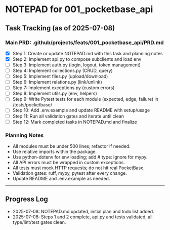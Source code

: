 # NOTEPAD for 001_pocketbase_api

## Task Tracking (as of 2025-07-08)

### Main PRD: .github/projects/feats/001_pocketbase_api/PRD.md

- [x] Step 1: Create or update NOTEPAD.md with this task and planning notes
- [x] Step 2: Implement api.py to compose subclients and load env
- [ ] Step 3: Implement auth.py (login, logout, token management)
- [ ] Step 4: Implement collections.py (CRUD, query)
- [ ] Step 5: Implement files.py (upload/download)
- [ ] Step 6: Implement relations.py (link/unlink)
- [ ] Step 7: Implement exceptions.py (custom errors)
- [ ] Step 8: Implement utils.py (env, helpers)
- [ ] Step 9: Write Pytest tests for each module (expected, edge, failure) in /tests/pocketbase/
- [ ] Step 10: Add .env.example and update README with setup/usage
- [ ] Step 11: Run all validation gates and iterate until clean
- [ ] Step 12: Mark completed tasks in NOTEPAD.md and finalize

### Planning Notes
- All modules must be under 500 lines; refactor if needed.
- Use relative imports within the package.
- Use python-dotenv for env loading; add # type: ignore for mypy.
- All API errors must be wrapped in custom exceptions.
- All tests must mock HTTP requests; do not hit real PocketBase.
- Validation gates: ruff, mypy, pytest after every change.
- Update README and .env.example as needed.

---

## Progress Log
- 2025-07-08: NOTEPAD.md updated, initial plan and todo list added.
- 2025-07-08: Steps 1 and 2 complete, api.py and tests validated, all type/lint/test gates clean.